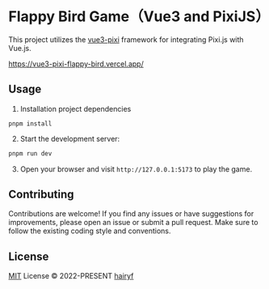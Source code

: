# Flappy Bird Game（Vue3 and PixiJS）

This project utilizes the [vue3-pixi](https://github.com/hairyf/vue3-pixi) framework for integrating Pixi.js with Vue.js.

https://vue3-pixi-flappy-bird.vercel.app/

## Usage

1. Installation project dependencies

```
pnpm install
```

2. Start the development server:

```bash
pnpm run dev
```

3. Open your browser and visit `http://127.0.0.1:5173` to play the game.

## Contributing

Contributions are welcome! If you find any issues or have suggestions for improvements, please open an issue or submit a pull request. Make sure to follow the existing coding style and conventions.

## License

[MIT](./LICENSE) License © 2022-PRESENT [hairyf](https://github.com/hairyf)
